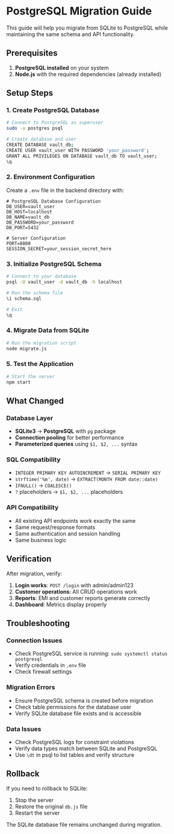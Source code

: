 # PostgreSQL Migration Guide

This guide will help you migrate from SQLite to PostgreSQL while maintaining the same schema and API functionality.

## Prerequisites

1. **PostgreSQL installed** on your system
2. **Node.js** with the required dependencies (already installed)

## Setup Steps

### 1. Create PostgreSQL Database

```bash
# Connect to PostgreSQL as superuser
sudo -u postgres psql

# Create database and user
CREATE DATABASE vault_db;
CREATE USER vault_user WITH PASSWORD 'your_password';
GRANT ALL PRIVILEGES ON DATABASE vault_db TO vault_user;
\q
```

### 2. Environment Configuration

Create a `.env` file in the backend directory with:

```env
# PostgreSQL Database Configuration
DB_USER=vault_user
DB_HOST=localhost
DB_NAME=vault_db
DB_PASSWORD=your_password
DB_PORT=5432

# Server Configuration
PORT=8080
SESSION_SECRET=your_session_secret_here
```

### 3. Initialize PostgreSQL Schema

```bash
# Connect to your database
psql -U vault_user -d vault_db -h localhost

# Run the schema file
\i schema.sql

# Exit
\q
```

### 4. Migrate Data from SQLite

```bash
# Run the migration script
node migrate.js
```

### 5. Test the Application

```bash
# Start the server
npm start
```

## What Changed

### Database Layer
- **SQLite3** → **PostgreSQL** with `pg` package
- **Connection pooling** for better performance
- **Parameterized queries** using `$1, $2, ...` syntax

### SQL Compatibility
- `INTEGER PRIMARY KEY AUTOINCREMENT` → `SERIAL PRIMARY KEY`
- `strftime('%m', date)` → `EXTRACT(MONTH FROM date::date)`
- `IFNULL()` → `COALESCE()`
- `?` placeholders → `$1, $2, ...` placeholders

### API Compatibility
- All existing API endpoints work exactly the same
- Same request/response formats
- Same authentication and session handling
- Same business logic

## Verification

After migration, verify:

1. **Login works**: `POST /login` with admin/admin123
2. **Customer operations**: All CRUD operations work
3. **Reports**: EMI and customer reports generate correctly
4. **Dashboard**: Metrics display properly

## Troubleshooting

### Connection Issues
- Check PostgreSQL service is running: `sudo systemctl status postgresql`
- Verify credentials in `.env` file
- Check firewall settings

### Migration Errors
- Ensure PostgreSQL schema is created before migration
- Check table permissions for the database user
- Verify SQLite database file exists and is accessible

### Data Issues
- Check PostgreSQL logs for constraint violations
- Verify data types match between SQLite and PostgreSQL
- Use `\dt` in psql to list tables and verify structure

## Rollback

If you need to rollback to SQLite:

1. Stop the server
2. Restore the original `db.js` file
3. Restart the server

The SQLite database file remains unchanged during migration.
